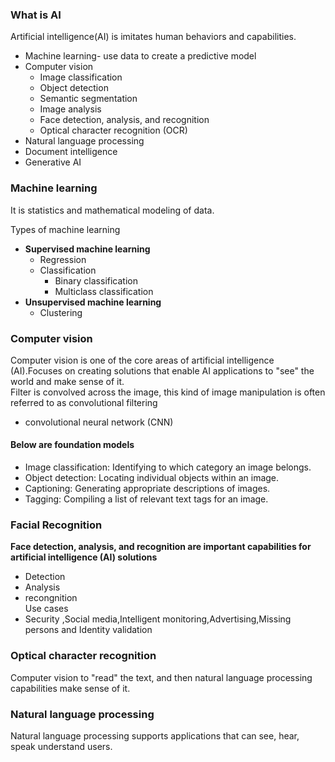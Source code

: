 ### What is AI
Artificial intelligence(AI) is imitates human behaviors and capabilities.  
* Machine learning-  use data to create a predictive model 
* Computer vision
  * Image classification
  * Object detection
  * Semantic segmentation
  * Image analysis
  * Face detection, analysis, and recognition
  * Optical character recognition (OCR)
* Natural language processing
* Document intelligence
* Generative AI

### Machine learning
It is statistics and mathematical modeling of data.

Types of machine learning
* **Supervised machine learning**
  * Regression
  * Classification
     * Binary classification
     * Multiclass classification
* **Unsupervised machine learning**
  *  Clustering
 
### Computer vision
Computer vision is one of the core areas of artificial intelligence (AI).Focuses on creating solutions that enable AI applications to "see" the world and make sense of it.  
Filter is convolved across the image, this kind of image manipulation is often referred to as convolutional filtering
* convolutional neural network (CNN)  
#### Below are foundation models
* Image classification: Identifying to which category an image belongs.
* Object detection: Locating individual objects within an image.
* Captioning: Generating appropriate descriptions of images.
* Tagging: Compiling a list of relevant text tags for an image.

### Facial Recognition

 **Face detection, analysis, and recognition are important capabilities for artificial intelligence (AI) solutions**
 * Detection
 * Analysis
 * recongnition  
 Use cases
 * Security ,Social media,Intelligent monitoring,Advertising,Missing persons and Identity validation  
### Optical character recognition
Computer vision to "read" the text, and then natural language processing capabilities make sense of it.

### Natural language processing
Natural language processing supports applications that can see, hear, speak understand users.  



